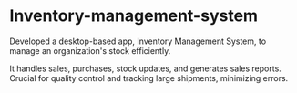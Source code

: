 # Inventory-management-system
Developed a desktop-based app, Inventory Management System, to manage an organization's stock efficiently. 

It handles sales, purchases, stock updates, and generates sales reports. Crucial for quality control and tracking large shipments, minimizing errors.

